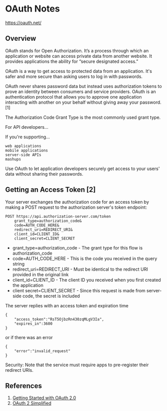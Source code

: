# OAuth Notes

https://oauth.net/

## Overview

OAuth stands for Open Authorization.
It’s a process through which an application or website can access private data from another website. It provides applications the
ability for “secure designated access.”

OAuth is a way to get access to protected data from an application. It's safer and more secure than asking users to log in with passwords.

OAuth never shares password data but instead uses authorization tokens to prove an identity between consumers and service providers. OAuth is an authentication protocol that allows you to
approve one application interacting with another on your behalf without giving away your password. [1]

The Authorization Code Grant Type is the most commonly used grant type.

For API developers...

If you're supporting...

    web applications
    mobile applications
    server-side APIs
    mashups


Use OAuth to let application developers securely get access to your users' data without sharing their passwords.

## Getting an Access Token [2]

Your server exchanges the authorization code for an access token by making a POST request to the authorization server's token endpoint:

```
POST https://api.authorization-server.com/token
	grant_type=authorization_code&
	code=AUTH_CODE_HERE&
	redirect_uri=REDIRECT_URI&
	client_id=CLIENT_ID&
	client_secret=CLIENT_SECRET
```

* grant_type=authorization_code - The grant type for this flow is authorization_code
* code=AUTH_CODE_HERE - This is the code you received in the query string
* redirect_uri=REDIRECT_URI - Must be identical to the redirect URI provided in the original link
* client_id=CLIENT_ID - The client ID you received when you first created the application
* client secret=CLIENT_SECRET - Since this request is made from server-side code, the secret is included

The server replies with an access token and expiration time

```
{
	"access_token":"RsT5OjbzRn430zqMLgV3Ia",
	"expires_in":3600
}
```

or if there was an error

```
{
	"error":"invalid_request"
}
```

Security: Note that the service must require apps to pre-register their redirect URIs.


## References
1. [Getting Started with OAuth 2.0](https://blog.loginradius.com/engineering/oauth2/)
2. [OAuth 2 Simplified](https://aaronparecki.com/oauth-2-simplified/)

###
